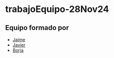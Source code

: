 # trabajoEquipo-28Nov24
## Equipo formado por
- [Jaime](https://github.com/leodev8821)
- [Javier](https://github.com/Javrod80)
- [Borja](https://github.com/borjalopezfernandez92)
